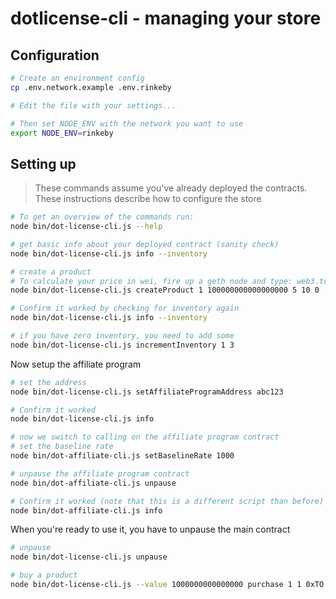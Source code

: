 # dotlicense-cli - managing your store

## Configuration

```bash
# Create an environment config
cp .env.network.example .env.rinkeby

# Edit the file with your settings...

# Then set NODE_ENV with the network you want to use
export NODE_ENV=rinkeby
```

## Setting up

> These commands assume you've already deployed the contracts. These
> instructions describe how to configure the store

```bash
# To get an overview of the commands run:
node bin/dot-license-cli.js --help

# get basic info about your deployed contract (sanity check)
node bin/dot-license-cli.js info --inventory

# create a product
# To calculate your price in wei, fire up a geth node and type: web3.toWei(0.1, "ether")
node bin/dot-license-cli.js createProduct 1 100000000000000000 5 10 0

# Confirm it worked by checking for inventory again
node bin/dot-license-cli.js info --inventory

# if you have zero inventory, you need to add some
node bin/dot-license-cli.js incrementInventory 1 3
```

Now setup the affiliate program

```bash
# set the address
node bin/dot-license-cli.js setAffiliateProgramAddress abc123

# Confirm it worked
node bin/dot-license-cli.js info

# now we switch to calling on the affiliate program contract
# set the baseline rate
node bin/dot-affiliate-cli.js setBaselineRate 1000

# unpause the affiliate program contract
node bin/dot-affiliate-cli.js unpause

# Confirm it worked (note that this is a different script than before)
node bin/dot-affiliate-cli.js info
```

When you're ready to use it, you have to unpause the main contract

```bash
# unpause
node bin/dot-license-cli.js unpause

# buy a product
node bin/dot-license-cli.js --value 1000000000000000 purchase 1 1 0xTO 0xAFFILIATE
```
